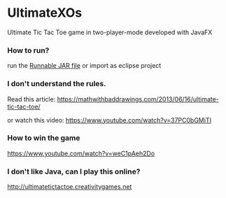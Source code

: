 # UltimateXOs
Ultimate Tic Tac Toe game in two-player-mode
developed with JavaFX

### How to run?
run the [Runnable JAR file](../../raw/master/rengstorf_julian_2926988_assignment2/UltimateXOs.jar)
or import as eclipse project

### I don't understand the rules.
Read this article: https://mathwithbaddrawings.com/2013/06/16/ultimate-tic-tac-toe/

or watch this video: https://www.youtube.com/watch?v=37PC0bGMiTI

### How to win the game
https://www.youtube.com/watch?v=weC1pAeh2Do

### I don't like Java, can I play this online?
http://ultimatetictactoe.creativitygames.net
